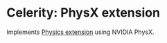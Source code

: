 # Celerity: PhysX extension

Implements [Physics extension](../../../../../Service/Celerity/Extension/Physics/README.md) using NVIDIA PhysX.
